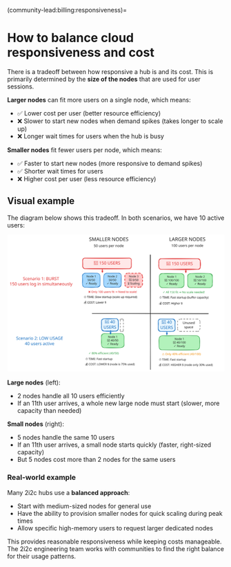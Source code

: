 (community-lead:billing:responsiveness)=
# How to balance cloud responsiveness and cost

There is a tradeoff between how responsive a hub is and its cost. This is primarily determined by the **size of the nodes** that are used for user sessions.

**Larger nodes** can fit more users on a single node, which means:
- ✅ Lower cost per user (better resource efficiency)
- ❌ Slower to start new nodes when demand spikes (takes longer to scale up)
- ❌ Longer wait times for users when the hub is busy

**Smaller nodes** fit fewer users per node, which means:
- ✅ Faster to start new nodes (more responsive to demand spikes)
- ✅ Shorter wait times for users
- ❌ Higher cost per user (less resource efficiency)

## Visual example

The diagram below shows this tradeoff. In both scenarios, we have 10 active users:

![Diagram showing node sizing tradeoffs](./images/responsivity-tradeoff.svg)

**Large nodes** (left):
- 2 nodes handle all 10 users efficiently
- If an 11th user arrives, a whole new large node must start (slower, more capacity than needed)

**Small nodes** (right):
- 5 nodes handle the same 10 users
- If an 11th user arrives, a small node starts quickly (faster, right-sized capacity)
- But 5 nodes cost more than 2 nodes for the same users

### Real-world example

Many 2i2c hubs use a **balanced approach**:
- Start with medium-sized nodes for general use
- Have the ability to provision smaller nodes for quick scaling during peak times
- Allow specific high-memory users to request larger dedicated nodes

This provides reasonable responsiveness while keeping costs manageable. The 2i2c engineering team works with communities to find the right balance for their usage patterns.